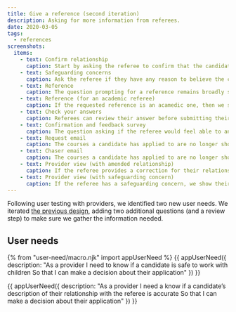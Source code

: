 ```yaml
---
title: Give a reference (second iteration)
description: Asking for more information from referees.
date: 2020-03-05
tags:
  - references
screenshots:
  items:
    - text: Confirm relationship
      caption: Start by asking the referee to confirm that the candidate’s description of the relationship is correct.
    - text: Safeguarding concerns
      caption: Ask the referee if they have any reason to believe the candidate isn’t safe to work with children.
    - text: Reference
      caption: The question prompting for a reference remains broadly similar to what appeared in the previous iteration.
    - text: Reference (for an academic referee)
      caption: If the requested reference is an acamedic one, then we show additional guidance.
    - text: Check your answers
      caption: Referees can review their answer before submitting their response.
    - text: Confirmation and feedback survey
      caption: The question asking if the referee would feel able to answer a safeguarding question is removed from the feedback form.
    - text: Request email
      caption: The courses a candidate has applied to are no longer shown in the reference journey, but provided in the email instead.
    - text: Chaser email
      caption: The courses a candidate has applied to are no longer shown in the reference journey, but provided in the email instead.
    - text: Provider view (with amended relationship)
      caption: If the referee provides a correction for their relationship to the candidate, we show their answer in the ‘Relationship confirmed by referee’ item. Otherwise, we show ‘Yes’.
    - text: Provider view (with safeguarding concern)
      caption: If the referee has a safeguarding concern, we show their response against the ‘Does referee know of any reason why this candidate should not work with children’. Otherwise, we show ‘No’.
---
```


Following user testing with providers, we identified two new user needs. We iterated [the previous design](/apply-for-teacher-training/give-a-reference-iteration), adding two additional questions (and a review step) to make sure we gather the information needed.

## User needs

{% from "user-need/macro.njk" import appUserNeed %}
{{ appUserNeed({
  description: "As a provider
I need to know if a candidate is safe to work with children
So that I can make a decision about their application"
}) }}

{{ appUserNeed({
  description: "As a provider
I need a know if a candidate’s description of their relationship with the referee is accurate
So that I can make a decision about their application"
}) }}
